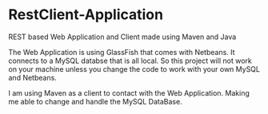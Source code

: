 # RestClient-Application
REST based Web Application and Client made using Maven and Java

The Web Application is using GlassFish that comes with Netbeans. It connects to a MySQL databse that is all local.
So this project will not work on your machine unless you change the code to work with your own MySQL and Netbeans.

I am using Maven as a client to contact with the Web Application. Making me able to change and handle the MySQL DataBase.
